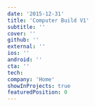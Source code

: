 ```yaml
---
date: '2015-12-31'
title: 'Computer Build V1'
subtitle: ''
cover: ''
github: ''
external: ''
ios: ''
android: ''
cta: ''
tech:
company: 'Home'
showInProjects: true
featuredPosition: 0
---
```

